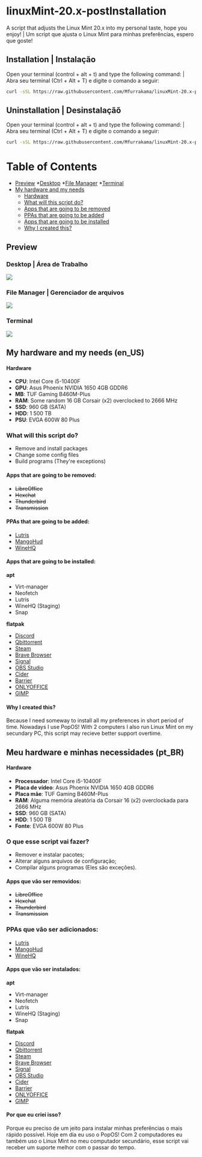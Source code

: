 # linuxMint-20.x-postInstallation
A script that adjusts the Linux Mint 20.x into my personal taste, hope you enjoy! | Um script que ajusta o Linux Mint para minhas preferências, espero que goste!

## Installation | Instalação
Open your terminal (control + alt + t) and type the following command: | Abra seu terminal (Ctrl + Alt + T) e digite o comando a seguir:
```sh
curl -sSL https://raw.githubusercontent.com/Mfurrakama/linuxMint-20.x-postInstallation/main/install.sh | bash
```

## Uninstallation | Desinstalaçãõ
Open your terminal (control + alt + t) and type the following command: | Abra seu terminal (Ctrl + Alt + T) e digite o comando a seguir:
```sh
curl -sSL https://raw.githubusercontent.com/Mfurrakama/linuxMint-20.x-postInstallation/main/revert.sh | bash
```

# Table of Contents
* [Preview](#preview)
  *[Desktop](#desktop--área-de-trabalho)
  *[File Manager](#file-manager--gerenciador-de-arquivos)
  *[Terminal](#terminal)
* [My hardware and my needs](#my-hardware-and-my-needs-enus)
  * [Hardware](#hardware)
  * [What will this script do?](#what-will-this-script-do)
  * [Apps that are going to be removed](#apps-that-are-going-to-be-removed)
  * [PPAs that are going to be added](#ppas-that-are-going-to-be-added)
  * [Apps that are going to be installed](#apps-that-are-going-to-be-installed)
  * [Why I created this?](#why-i-created-this)

## Preview
### Desktop | Área de Trabalho
![](assets/Screenshot01.png)
### File Manager | Gerenciador de arquivos
![](assets/Screenshot02.png)
### Terminal
![](assets/Screenshot03.png)

## My hardware and my needs (en_US)

  #### Hardware
  - **CPU**: Intel Core i5-10400F
  - **GPU**: Asus Phoenix NVIDIA 1650 4GB GDDR6
  - **MB**: TUF Gaming B460M-Plus
  - **RAM**: Some random 16 GB Corsair (x2) overclocked to 2666 MHz
  - **SSD**: 960 GB (SATA)
  - **HDD**: 1 500 TB
  - **PSU**: EVGA 600W 80 Plus
  
  ### What will this script do?
  - Remove and install packages
  - Change some config files
  - Build programs (They're exceptions)

  #### Apps that are going to be removed:
  - ~~LibreOffice~~
  - ~~Hexchat~~
  - ~~Thunderbird~~
  - ~~Transmission~~
  
  #### PPAs that are going to be added:
  - [Lutris](https://launchpad.net/~lutris-team/+archive/ubuntu/lutris)
  - [MangoHud](https://launchpad.net/~flexiondotorg/+archive/ubuntu/mangohud)
  - [WineHQ](https://wiki.winehq.org/Ubuntu)
  
  #### Apps that are going to be installed:
   **apt**
  - Virt-manager
  - Neofetch
  - Lutris
  - WineHQ (Staging)
  - Snap

   **flatpak**
  - [Discord](https://flathub.org/apps/details/com.discordapp.Discord)
  - [Qbittorrent](https://flathub.org/apps/details/org.qbittorrent.qBittorrent)
  - [Steam](https://flathub.org/apps/details/com.valvesoftware.Steam)
  - [Brave Browser](https://flathub.org/apps/details/com.brave.Browser)
  - [Signal](https://flathub.org/apps/details/org.signal.Signal)
  - [OBS Studio](https://flathub.org/apps/details/com.obsproject.Studio)
  - [Cider](https://flathub.org/apps/details/sh.cider.Cider)
  - [Barrier](https://flathub.org/apps/details/com.github.debauchee.barrier)
  - [ONLYOFFICE](https://flathub.org/apps/details/org.onlyoffice.desktopeditors)
  - [GIMP](https://flathub.org/apps/details/org.gimp.GIMP)
    
  #### Why I created this?
Because I need someway to install all my preferences in short period of time. Nowadays I use PopOS! With 2 computers I also run Linux Mint on my secundary PC, this script may recieve better support overtime.
  
  ## Meu hardware e minhas necessidades (pt_BR)
  
  #### Hardware
  - **Processador**: Intel Core i5-10400F
  - **Placa de vídeo**: Asus Phoenix NVIDIA 1650 4GB GDDR6
  - **Placa mãe**: TUF Gaming B460M-Plus
  - **RAM**: Alguma memória aleatória da Corsair 16 (x2) overclockada para 2666 MHz
  - **SSD**: 960 GB (SATA)
  - **HDD**: 1 500 TB
  - **Fonte**: EVGA 600W 80 Plus

### O que esse script vai fazer?
  - Remover e instalar pacotes;
  - Alterar alguns arquivos de configuração;
  - Compilar alguns programas (Eles são exceções).

  #### Apps que vão ser removidos:
  - ~~LibreOffice~~
  - ~~Hexchat~~
  - ~~Thunderbird~~
  - ~~Transmission~~
  
  ### PPAs que vão ser adicionados:
  - [Lutris](https://launchpad.net/~lutris-team/+archive/ubuntu/lutris)
  - [MangoHud](https://launchpad.net/~flexiondotorg/+archive/ubuntu/mangohud)
  - [WineHQ](https://wiki.winehq.org/Ubuntu)
  
  #### Apps que vão ser instalados:
   **apt**
  - Virt-manager
  - Neofetch
  - Lutris
  - WineHQ (Staging)
  - Snap

   **flatpak**
  - [Discord](https://flathub.org/apps/details/com.discordapp.Discord)
  - [Qbittorrent](https://flathub.org/apps/details/org.qbittorrent.qBittorrent)
  - [Steam](https://flathub.org/apps/details/com.valvesoftware.Steam)
  - [Brave Browser](https://flathub.org/apps/details/com.brave.Browser)
  - [Signal](https://flathub.org/apps/details/org.signal.Signal)
  - [OBS Studio](https://flathub.org/apps/details/com.obsproject.Studio)
  - [Cider](https://flathub.org/apps/details/sh.cider.Cider)
  - [Barrier](https://flathub.org/apps/details/com.github.debauchee.barrier)
  - [ONLYOFFICE](https://flathub.org/apps/details/org.onlyoffice.desktopeditors)
  - [GIMP](https://flathub.org/apps/details/org.gimp.GIMP)

  #### Por que eu criei isso?
  Porque eu preciso de um jeito para instalar minhas preferências o mais rápido possível. Hoje em dia eu uso o PopOS! Com 2 computadores eu também uso o Linux Mint no meu computador secundário, esse script vai receber um suporte melhor com o passar do tempo.
